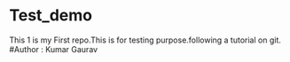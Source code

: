 # Test_demo
This 1 is my First repo.This is for testing purpose.following a tutorial on git.
#Author : Kumar Gaurav

